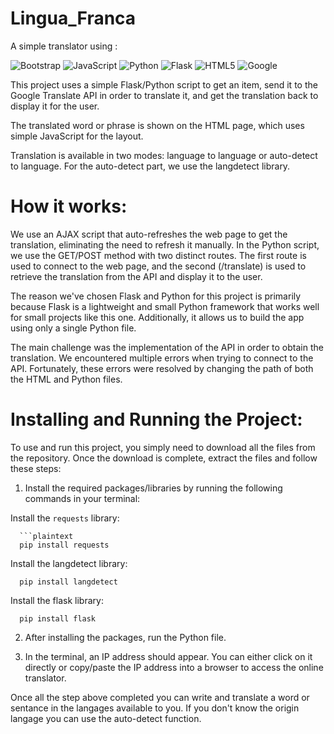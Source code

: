 # Lingua_Franca

A simple translator using :

![Bootstrap](https://img.shields.io/badge/bootstrap-%238511FA.svg?style=for-the-badge&logo=bootstrap&logoColor=white) 
![JavaScript](https://img.shields.io/badge/javascript-%23323330.svg?style=for-the-badge&logo=javascript&logoColor=%23F7DF1E)
![Python](https://img.shields.io/badge/python-3670A0?style=for-the-badge&logo=python&logoColor=ffdd54)
![Flask](https://img.shields.io/badge/flask-%23000.svg?style=for-the-badge&logo=flask&logoColor=white)
![HTML5](https://img.shields.io/badge/html5-%23E34F26.svg?style=for-the-badge&logo=html5&logoColor=white)
![Google](https://img.shields.io/badge/google-4285F4?style=for-the-badge&logo=google&logoColor=white)

This project uses a simple Flask/Python script to get an item, send it to the Google Translate API in order to translate it, and get the translation back to display it for the user.

The translated word or phrase is shown on the HTML page, which uses simple JavaScript for the layout.

Translation is available in two modes: language to language or auto-detect to language. For the auto-detect part, we use the langdetect library.

# How it works:

We use an AJAX script that auto-refreshes the web page to get the translation, eliminating the need to refresh it manually. In the Python script, we use the GET/POST method with two distinct routes. The first route is used to connect to the web page, and the second (/translate) is used to retrieve the translation from the API and display it to the user.

The reason we've chosen Flask and Python for this project is primarily because Flask is a lightweight and small Python framework that works well for small projects like this one. Additionally, it allows us to build the app using only a single Python file.

The main challenge was the implementation of the API in order to obtain the translation. We encountered multiple errors when trying to connect to the API. Fortunately, these errors were resolved by changing the path of both the HTML and Python files.

# Installing and Running the Project:

To use and run this project, you simply need to download all the files from the repository. Once the download is complete, extract the files and follow these steps:

1. Install the required packages/libraries by running the following commands in your terminal:

Install the `requests` library:
   
      ```plaintext
      pip install requests

Install the langdetect library:

      pip install langdetect

Install the flask library:

      pip install flask

2. After installing the packages, run the Python file.

3. In the terminal, an IP address should appear. You can either click on it directly or copy/paste the IP address into a browser to access the online translator.

Once all the step above completed you can write and translate a word or sentance in the langages available to you. If you don't know the origin langage you can use the auto-detect function. 
